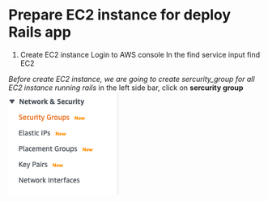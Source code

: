 # Prepare EC2 instance for deploy Rails app

1. Create EC2 instance
Login to AWS console
In the find service input find EC2

*Before create EC2 instance, we are going to create sercurity_group for all EC2 instance running rails*
in the left side bar, click on **sercurity group**
![Image of Yaktocat](images/1.png)


